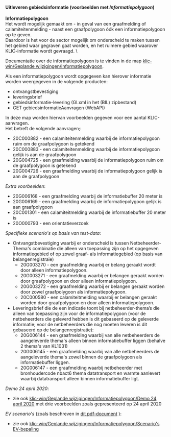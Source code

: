 #### Uitleveren gebiedsinformatie (voorbeelden met _Informatiepolygoon_)

**Informatiepolygoon**  \
Het wordt mogelijk gemaakt om - in geval van een graafmelding of calamiteitenmelding - naast een graafpolygoon óók een informatiepolygoon op te geven.  \
Daardoor is het voor de sector mogelijk om onderscheid te maken tussen het gebied waar gegraven gaat worden, en het ruimere gebied waarover KLIC-informatie wordt gevraagd.  \

Documentatie over de informatiepolygoon is te vinden in de map [klic-win/Geplande wijzigingen/Informatiepolygoon](https://github.com/kadaster/klic-win/tree/master/Geplande%20wijzigingen/Informatiepolygoon).

Als een informatiepolygoon wordt opgegeven kan hierover informatie worden weergegeven in de volgende producten:
- ontvangstbevestiging
- leveringsbrief
- gebiedsinformatie-levering (GI.xml in het (BIL) zipbestand)
- GET gebiedsinformatieAanvragen (WebAPI)

In deze map worden hiervan voorbeelden gegeven voor een aantal KLIC-aanvragen.  \
Het betreft de volgende aanvragen;:
- 20C000882 - een calamiteitenmelding waarbij de informatiepolygoon ruim om de graafpolygoon is getekend
- 20C000883 - een calamiteitenmelding waarbij de informatiepolygoon gelijk is aan de graafpolygoon
- 20G004725 - een graafmelding waarbij de informatiepolygoon ruim om de graafpolygoon is getekend
- 20G004726 - een graafmelding waarbij de informatiepolygoon gelijk is aan de graafpolygoon


*Extra voorbeelden*:
- 20G006168 - een graafmelding waarbij de informatiebuffer 20 meter is
- 20G006169 - een graafmelding waarbij de informatiepolygoon gelijk is aan graafpolygoon
- 20C001301 - een calamiteitmelding waarbij de informatiebuffer 20 meter is
- 20O000793 - een orientatieverzoek

*Specifieke scenario's op basis van test-data*:
- Ontvangstbevestiging waarbij er onderscheid is tussen Netbeheerder-Thema's combinatie die alleen van toepassing zijn op het opgegeven informatiegebied of op zowel graaf- als informatiegebied (op basis van belangenregistraie)
  - 20G003270 - een graafmelding waarbij er belang geraakt wordt door alleen informatiepolygoon.
  - 20G003271 - een graafmelding waarbij er belangen geraakt worden door graafpolygoon en door alleen informatiepolygoon.
  - 20G003272 - een graafmelding waarbij er belangen geraakt worden door zowel graafpolygoon als informatiepolygoon.
  - 20C000580 - een calamiteitmelding waarbij er belangen geraakt worden door graafpolygoon en door alleen informatiepolygoon.
- Leveringsbrief die de een indicatie toont bij netbeheerder-thema’s die alleen van toepassing zijn voor de informatiepolygoon (voor de netbeheerders die geleverd hebben is dit gebaseerd op de geleverde informatie; voor de netbeheerders die nog moeten leveren is dit gebaseerd op de belangenregistratie):
  - 20G006144 - een graafmelding waarbij van alle netbeheerders de aangeleverde thema's alleen binnen informatiebuffer liggen (behalve 2 thema's van KL1031)
  - 20G006145 - een graafmelding waarbij van alle netbeheerders de aangeleverde thema's zowel binnen de graafpolygoon als informatiebuffer liggen.
  - 20G006147 - een graafmelding waarbij netbeheerder met bronhoudercode nbact6 thema datatransport en warmte aanlevert waarbij datatransport alleen binnen informatiebuffer ligt.

*Demo 24 april 2020*:
- zie ook [klic-win/Geplande wijzigingen/Informatiepolygoon/Demo 24 april 2020](../../Geplande%20wijzigingen/Informatiepolygoon/Demo%2024%20april%202020) met drie voorbeelden zoals gepresenteerd op 24 april 2020

*EV scenario's* (zoals beschreven in [dit pdf-document](../../Geplande%20wijzigingen/Informatiepolygoon/Beschrijving%205%20scenarios%20thema%20BGI%20versus%20Graafpolygoon%20en%20Informatiepolygoon%20(2016-10-02).pdf) ):
- zie ook [klic-win/Geplande wijzigingen/Informatiepolygoon/Scenario's EV-bepaling](../../Geplande%20wijzigingen/Informatiepolygoon/Scenario's%20EV-bepaling)
